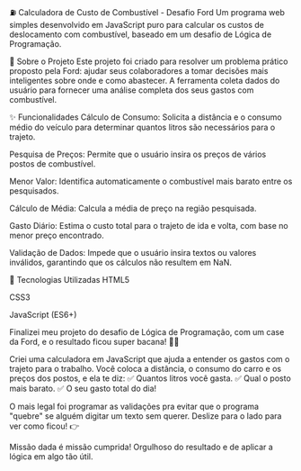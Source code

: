 ⛽ Calculadora de Custo de Combustível - Desafio Ford
Um programa web simples desenvolvido em JavaScript puro para calcular os custos de deslocamento com combustível, baseado em um desafio de Lógica de Programação.

📝 Sobre o Projeto
Este projeto foi criado para resolver um problema prático proposto pela Ford: ajudar seus colaboradores a tomar decisões mais inteligentes sobre onde e como abastecer. A ferramenta coleta dados do usuário para fornecer uma análise completa dos seus gastos com combustível.

✨ Funcionalidades
Cálculo de Consumo: Solicita a distância e o consumo médio do veículo para determinar quantos litros são necessários para o trajeto.

Pesquisa de Preços: Permite que o usuário insira os preços de vários postos de combustível.

Menor Valor: Identifica automaticamente o combustível mais barato entre os pesquisados.

Cálculo de Média: Calcula a média de preço na região pesquisada.

Gasto Diário: Estima o custo total para o trajeto de ida e volta, com base no menor preço encontrado.

Validação de Dados: Impede que o usuário insira textos ou valores inválidos, garantindo que os cálculos não resultem em NaN.

🚀 Tecnologias Utilizadas
HTML5

CSS3

JavaScript (ES6+)

Finalizei meu projeto do desafio de Lógica de Programação, com um case da Ford, e o resultado ficou super bacana! 🚗💨

Criei uma calculadora em JavaScript que ajuda a entender os gastos com o trajeto para o trabalho. Você coloca a distância, o consumo do carro e os preços dos postos, e ela te diz:
✅ Quantos litros você gasta.
✅ Qual o posto mais barato.
✅ O seu gasto total do dia!

O mais legal foi programar as validações pra evitar que o programa "quebre" se alguém digitar um texto sem querer. Deslize para o lado para ver como ficou! 👉

Missão dada é missão cumprida! Orgulhoso do resultado e de aplicar a lógica em algo tão útil.
